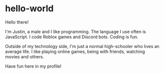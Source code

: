 # hello-world

Hello there!

I'm Justin, a male and I like programming. The language I use often is JavaScript. 
I code Roblox games and Discord bots. Coding is fun.

Outside of my technology side, I'm just a normal high-schooler who lives an average life. I like playing online games, being with friends, watching movies and others.

Have fun here in my profile!
